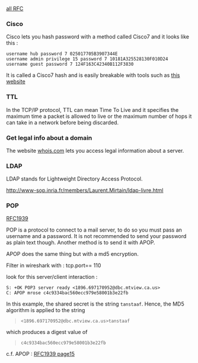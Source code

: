 
[all RFC](https://www.rfc-editor.org/rfc/)


### Cisco 

Cisco lets you hash password with a method called Cisco7 and it looks like this :

```
username hub password 7 025017705B3907344E 
username admin privilege 15 password 7 10181A325528130F010D24
username guest password 7 124F163C42340B112F3830
```

It is called a Cisco7 hash and is easily breakable with tools such as [this website](https://www.frameip.com/decrypter-dechiffrer-cracker-password-cisco-7/)

### TTL 

In the TCP/IP protocol, TTL can mean Time To Live and it specifies the maximum time a packet is allowed to live or the maximum number of hops it can take in a network before being discarded.

### Get legal info about a domain

The website [whois.com](https://www.whois.com/whois) lets you access legal information about a server.



### LDAP

LDAP stands for Lightweight Directory Access Protocol.

http://www-sop.inria.fr/members/Laurent.Mirtain/ldap-livre.html

### POP

[RFC1939](https://www.rfc-editor.org/rfc/rfc1939.txt)

POP is a protocol to connect to a mail server, to do so you must pass an username and a password. It is not recommended to send your password as plain text though. Another method is to send it with APOP.

APOP does the same thing but with a md5 encryption.

Filter in wireshark with : tcp.port== 110

look for this server/client interaction : 

```
S: +OK POP3 server ready <1896.697170952@dbc.mtview.ca.us>
C: APOP mrose c4c9334bac560ecc979e58001b3e22fb
```

In this example, the shared  secret  is  the  string  `tanstaaf`.
Hence, the MD5 algorithm is applied to the string

> `<1896.697170952@dbc.mtview.ca.us>tanstaaf`

which produces a digest value of

> `c4c9334bac560ecc979e58001b3e22fb`


c.f. APOP : [RFC1939 page15](https://www.rfc-editor.org/rfc/rfc1939.html#page-15)

